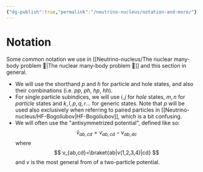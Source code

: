 ```yaml
---
{"dg-publish":true,"permalink":"/neutrino-nucleus/notation-and-more/"}
---
```


# Notation
Some common notation we use in [[Neutrino-nucleus/The nuclear many-body problem 🤯\|The nuclear many-body problem 🤯]] and this section in general.

- We will use the shorthand _p_ and _h_ for particle and hole states, and also their combinations (i.e. _pp_, _ph_, _hp_, _hh_).
- For single particle subindices, we will use $i, j$ for _hole_ states, $m, n$ for _particle_ states and $k, l, p, q, r\dots$ for generic states. Note that $p$ will be used also exclusively when referring to paired particles in [[Neutrino-nucleus/HF-Bogoliubov\|HF-Bogoliubov]], which is a bit confusing.
- We will often use the "antisymmetrized potential", defined like so:
    $$
    \bar{v}_{ab,cd} = v_{ab,cd} - v_{ab,dc}
    $$
    where
    $$
    v_{ab,cd}=\braket{ab|v(1,2,3,4)|cd}   
    $$
    and $v$ is the most general from of a two-particle potential.






